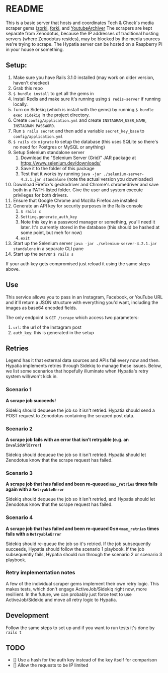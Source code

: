 # README

This is a basic server that hosts and coordinates Tech & Check's media scraper gems ([zorki](https://www.github.com/cguess/zorki), [forki](https://github.com/oneroyalace/forki), and [YoutubeArchiver](https://github.com/TechAndCheck/YoutubeArchiver) 
The scrapers are kept separate from Zenodotus, because the IP addresses of traditional hosting servers (where Zenodotus resides), may be blocked by the media sources we're trying to scrape. The Hypatia server can be hosted on a Raspberry Pi in your house or something.

## Setup:
1. Make sure you have Rails 3.1.0 installed (may work on older version, haven't checked)
1. Grab this repo
1. `$ bundle install` to get all the gems in
1. Install Redis and make sure it's running using `$ redis-server` if running locally.
1. Turn on Sidekiq (which is install with the gems) by running `$ bundle exec sidekiq` in the project directory.
1. Create `config/application.yml` and create `INSTAGRAM_USER_NAME`, `INSTAGRAM_PASSWORD`.
1. Run `$ rails secret` and then add a variable `secret_key_base` to `config/application.yml`
1. `$ rails db:migrate` to setup the database (this uses SQLite so there's no need for Postgres or MySQL or anything)
1. Setup Selenium standalone server
	1. Download the "Selenium Server (Grid)" JAR package at https://www.selenium.dev/downloads/
	1. Save it to the folder of this package
	1. Test that it works by running `java -jar ./selenium-server-4.2.1.jar standalone` (note the actual version you downloaded)
1. Download Firefox's geckodriver and Chrome's chromedriver and save both in a PATH-listed folder. Give the user and system execute privileges for both drivers. 
1. Ensure that Google Chrome and Mozilla Firefox are installed
1. Generate an API key for security purposes in the Rails console
	1. `$ rails c`
	1. `Setting.generate_auth_key`
	1. Note this key in a password manager or something, you'll need it later. It's currently stored in the database (this should be hashed at some point, but meh for now)
	1. `exit`
1. Start up the Selenium server `java -jar ./selenium-server-4.2.1.jar standalone` in a separate CLI pane
1. Start up the server `$ rails s`

If your auth key gets compromised just reload it using the same steps above.

## Use

This service allows you to pass in an Instagram, Facebook, or YouTube URL and it'll return a JSON structure with everything you'd want, including the images as base64 encoded fields.

The only endpoint is `GET /scrape` which access two parameters:
1. `url`: the url of the Instagram post
1. `auth_key`: this is generated in the setup

## Retries
Legend has it that external data sources and APIs fail every now and then. Hypatia implements retries through Sidekiq to manage these issues. Below, we list some scenarios that hopefully illuminate when Hypatia's retry system will/won't kick in.

### Scenario 1

**A scrape job succeeds!**

Sidekiq should dequeue the job so it isn't retried. Hypatia should send a POST request to Zenodotus containing the scraped post data.  

### Scenario 2

**A scrape job fails with an error that isn’t retryable (e.g. an `InvalidUrlError`)** 

Sidekiq should dequeue the job so it isn't retried. Hypatia should let Zenodotus know that the scrape request has failed.

### Scenario 3

**A scrape job that has failed and been re-queued `max_retries` times fails again with a `RetryableError`** 

Sidekiq should dequeue the job so it isn't retried, and Hypatia should let Zenodotus know that the scrape request has failed.

### Scenario 4

**A scrape job that has failed and been re-queued 0≤n<`max_retries` times fails with a `RetryableError`**

Sidekiq should re-queue the job so it's retried. If the job subsequently succeeds, Hypatia should follow the scenario 1 playbook. If the job subsequently fails, Hypatia should run through the scenario 2 or scenario 3 playbook. 

### Retry implementation notes
A few of the individual scraper gems implement their own retry logic. This makes tests, which don't engage ActiveJob/Sidekiq right now, more resillient. In the future, we can probably just force test to use ActiveJob/Sidekiq and move all retry logic to Hypatia.

## Development

Follow the same steps to set up and if you want to run tests it's done by `rails t`

## TODO

- [] Use a hash for the auth key instead of the key itself for comparison
- [] Allow the requests to be IP limited
